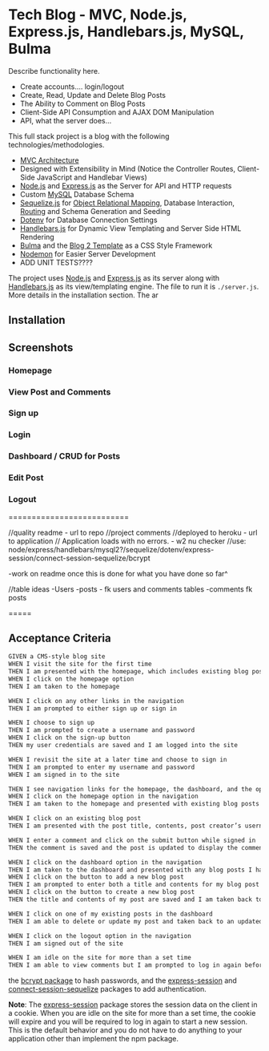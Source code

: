# Tech Blog - MVC, Node.js, Express.js, Handlebars.js, MySQL, Bulma

Describe functionality here.

* Create accounts.... login/logout
* Create, Read, Update and Delete Blog Posts
* The Ability to Comment on Blog Posts
* Client-Side API Consumption and AJAX DOM Manipulation
* API, what the server does...

This full stack project is a blog with the following technologies/methodologies. 

* [MVC Architecture](https://en.wikipedia.org/wiki/Model%E2%80%93view%E2%80%93controller)
* Designed with Extensibility in Mind (Notice the Controller Routes, Client-Side JavaScript and Handlebar Views)
* [Node.js](https://nodejs.org/en/) and [Express.js](https://expressjs.com/) as the Server for API and HTTP requests
* Custom [MySQL](https://www.mysql.com/) Database Schema
* [Sequelize.js](https://sequelize.org/) for [Object Relational Mapping](https://en.wikipedia.org/wiki/Object%E2%80%93relational_mapping), Database Interaction, [Routing](https://expressjs.com/en/guide/routing.html) and Schema Generation and Seeding
* [Dotenv](https://www.npmjs.com/package/dotenv) for Database Connection Settings
* [Handlebars.js](https://handlebarsjs.com/) for Dynamic View Templating and Server Side HTML Rendering
* [Bulma](https://bulma.io/) and the [Blog 2 Template](https://github.com/BulmaTemplates/bulma-templates/blob/master/templates/blog-tailsaw.html) as a CSS Style Framework
* [Nodemon](https://www.npmjs.com/package/nodemon) for Easier Server Development
* ADD UNIT TESTS????

The project uses [Node.js](https://nodejs.org/en/) and [Express.js](https://expressjs.com/) as its server along with [Handlebars.js](https://handlebarsjs.com/) as its view/templating engine. The file to run it is `./server.js`. More details in the installation section. The ar

## Installation

## Screenshots

### Homepage

### View Post and Comments

### Sign up

### Login

### Dashboard / CRUD for Posts

### Edit Post

### Logout


==========================

//quality readme - url to repo
//project comments
//deployed to heroku - url to application
// Application loads with no errors. - w2 nu checker
//use: node/express/handlebars/mysql2?/sequelize/dotenv/express-session/connect-session-sequelize/bcrypt


-work on readme once this is done for what you have done so far^


//table ideas
-Users
-posts - fk users and comments tables
-comments fk posts


=====

## Acceptance Criteria

```md
GIVEN a CMS-style blog site
WHEN I visit the site for the first time
THEN I am presented with the homepage, which includes existing blog posts if any have been posted; navigation links for the homepage and the dashboard; and the option to log in
WHEN I click on the homepage option
THEN I am taken to the homepage

WHEN I click on any other links in the navigation
THEN I am prompted to either sign up or sign in

WHEN I choose to sign up
THEN I am prompted to create a username and password
WHEN I click on the sign-up button
THEN my user credentials are saved and I am logged into the site

WHEN I revisit the site at a later time and choose to sign in
THEN I am prompted to enter my username and password
WHEN I am signed in to the site

THEN I see navigation links for the homepage, the dashboard, and the option to log out
WHEN I click on the homepage option in the navigation
THEN I am taken to the homepage and presented with existing blog posts that include the post title and the date created

WHEN I click on an existing blog post
THEN I am presented with the post title, contents, post creator’s username, and date created for that post and have the option to leave a comment

WHEN I enter a comment and click on the submit button while signed in
THEN the comment is saved and the post is updated to display the comment, the comment creator’s username, and the date created

WHEN I click on the dashboard option in the navigation
THEN I am taken to the dashboard and presented with any blog posts I have already created and the option to add a new blog post
WHEN I click on the button to add a new blog post
THEN I am prompted to enter both a title and contents for my blog post
WHEN I click on the button to create a new blog post
THEN the title and contents of my post are saved and I am taken back to an updated dashboard with my new blog post

WHEN I click on one of my existing posts in the dashboard
THEN I am able to delete or update my post and taken back to an updated dashboard

WHEN I click on the logout option in the navigation
THEN I am signed out of the site

WHEN I am idle on the site for more than a set time
THEN I am able to view comments but I am prompted to log in again before I can add, update, or delete comments
```

the [bcrypt package](https://www.npmjs.com/package/bcrypt) to hash passwords, and the [express-session](https://www.npmjs.com/package/express-session) and [connect-session-sequelize](https://www.npmjs.com/package/connect-session-sequelize) packages to add authentication.

**Note**: The [express-session](https://www.npmjs.com/package/express-session) package stores the session data on the client in a cookie. When you are idle on the site for more than a set time, the cookie will expire and you will be required to log in again to start a new session. This is the default behavior and you do not have to do anything to your application other than implement the npm package.
